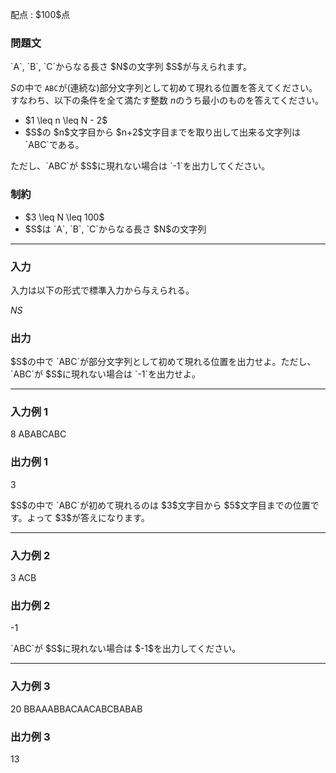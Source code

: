 
<div>

<span>

<span>

<p>
配点 : $100$点
</p>

<div>

<section>

### **問題文**

<p>
`A`, `B`, `C`からなる長さ $N$の文字列 $S$が与えられます。

$S$の中で `ABC`が(連続な)部分文字列として初めて現れる位置を答えてください。すなわち、以下の条件を全て満たす整数 $n$のうち最小のものを答えてください。
</p>

<ul>

<li>
$1 \leq n \leq N - 2$
</li>

<li>
$S$の $n$文字目から $n+2$文字目までを取り出して出来る文字列は `ABC`である。
</li>

</ul>

<p>
ただし、`ABC`が $S$に現れない場合は `-1`を出力してください。
</p>

</section>

</div>

<div>

<section>

### **制約**

<ul>

<li>
$3 \leq N \leq 100$
</li>

<li>
$S$は `A`, `B`, `C`からなる長さ $N$の文字列
</li>

</ul>

</section>

</div>

---

<div>

<div>

<section>

### **入力**

<p>
入力は以下の形式で標準入力から与えられる。
</p>

<div>

$N$$S$
</div>

</section>

</div>

<div>

<section>

### **出力**

<p>
$S$の中で `ABC`が部分文字列として初めて現れる位置を出力せよ。ただし、`ABC`が $S$に現れない場合は `-1`を出力せよ。
</p>

</section>

</div>

</div>

---

<div>

<section>

### **入力例 1**

<div>

8
ABABCABC

</div>

</section>

</div>

<div>

<section>

### **出力例 1**

<div>

3

</div>

<p>
$S$の中で `ABC`が初めて現れるのは $3$文字目から $5$文字目までの位置です。よって $3$が答えになります。
</p>

</section>

</div>

---

<div>

<section>

### **入力例 2**

<div>

3
ACB

</div>

</section>

</div>

<div>

<section>

### **出力例 2**

<div>

-1

</div>

<p>
`ABC`が $S$に現れない場合は $-1$を出力してください。
</p>

</section>

</div>

---

<div>

<section>

### **入力例 3**

<div>

20
BBAAABBACAACABCBABAB

</div>

</section>

</div>

<div>

<section>

### **出力例 3**

<div>

13

</div>

</section>

</div>

</span>

</span>

</div>
